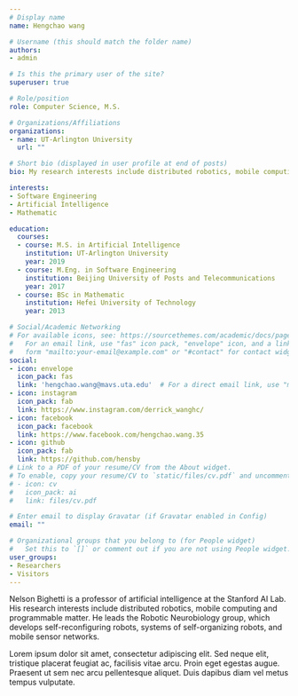 ```yaml
---
# Display name
name: Hengchao wang

# Username (this should match the folder name)
authors:
- admin

# Is this the primary user of the site?
superuser: true

# Role/position
role: Computer Science, M.S.

# Organizations/Affiliations
organizations:
- name: UT-Arlington University
  url: ""

# Short bio (displayed in user profile at end of posts)
bio: My research interests include distributed robotics, mobile computing and programmable matter.

interests:
- Software Engineering
- Artificial Intelligence
- Mathematic

education:
  courses:
  - course: M.S. in Artificial Intelligence
    institution: UT-Arlington University
    year: 2019
  - course: M.Eng. in Software Engineering
    institution: Beijing University of Posts and Telecommunications
    year: 2017
  - course: BSc in Mathematic
    institution: Hefei University of Technology
    year: 2013

# Social/Academic Networking
# For available icons, see: https://sourcethemes.com/academic/docs/page-builder/#icons
#   For an email link, use "fas" icon pack, "envelope" icon, and a link in the
#   form "mailto:your-email@example.com" or "#contact" for contact widget.
social:
- icon: envelope
  icon_pack: fas
  link: 'hengchao.wang@mavs.uta.edu'  # For a direct email link, use "mailto:test@example.org".
- icon: instagram
  icon_pack: fab
  link: https://www.instagram.com/derrick_wanghc/
- icon: facebook
  icon_pack: facebook
  link: https://www.facebook.com/hengchao.wang.35
- icon: github
  icon_pack: fab
  link: https://github.com/hensby
# Link to a PDF of your resume/CV from the About widget.
# To enable, copy your resume/CV to `static/files/cv.pdf` and uncomment the lines below.
# - icon: cv
#   icon_pack: ai
#   link: files/cv.pdf

# Enter email to display Gravatar (if Gravatar enabled in Config)
email: ""

# Organizational groups that you belong to (for People widget)
#   Set this to `[]` or comment out if you are not using People widget.
user_groups:
- Researchers
- Visitors
---
```


Nelson Bighetti is a professor of artificial intelligence at the Stanford AI Lab. His research interests include distributed robotics, mobile computing and programmable matter. He leads the Robotic Neurobiology group, which develops self-reconfiguring robots, systems of self-organizing robots, and mobile sensor networks.

Lorem ipsum dolor sit amet, consectetur adipiscing elit. Sed neque elit, tristique placerat feugiat ac, facilisis vitae arcu. Proin eget egestas augue. Praesent ut sem nec arcu pellentesque aliquet. Duis dapibus diam vel metus tempus vulputate.
